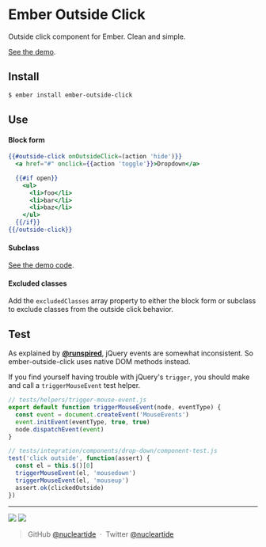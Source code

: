 
# Ember Outside Click

Outside click component for Ember. Clean and simple.

[See the demo][1].

## Install

```bash
$ ember install ember-outside-click
```

## Use

#### Block form

```hbs
{{#outside-click onOutsideClick=(action 'hide')}}
  <a href="#" onclick={{action 'toggle'}}>Dropdown</a>

  {{#if open}}
    <ul>
      <li>foo</li>
      <li>bar</li>
      <li>baz</li>
    </ul>
  {{/if}}
{{/outside-click}}
```

#### Subclass

[See the demo code][3].

#### Excluded classes

Add the `excludedClasses` array property to either the block form or subclass to exclude classes
from the outside click behavior.

## Test

As explained by <strong>[@runspired][2]</strong>, jQuery events are somewhat
inconsistent. So ember-outside-click uses native DOM methods instead.

If you find yourself having trouble with jQuery's `trigger`, you should make
and call a `triggerMouseEvent` test helper.

```js
// tests/helpers/trigger-mouse-event.js
export default function triggerMouseEvent(node, eventType) {
  const event = document.createEvent('MouseEvents')
  event.initEvent(eventType, true, true)
  node.dispatchEvent(event)
}

// tests/integration/components/drop-down/component-test.js
test('click outside', function(assert) {
  const el = this.$()[0]
  triggerMouseEvent(el, 'mousedown')
  triggerMouseEvent(el, 'mouseup')
  assert.ok(clickedOutside)
})
```

---

![](https://img.shields.io/badge/license-MIT-blue.svg)
![](https://img.shields.io/badge/status-stable-green.svg)

> GitHub [@nucleartide](https://github.com/nucleartide) &nbsp;&middot;&nbsp;
> Twitter [@nucleartide](https://twitter.com/nucleartide)

[1]: http://nucleartide.github.io/ember-outside-click
[2]: http://blog.runspired.com/2016/01/27/the-real-reason-to-avoid-jquery/#mistake4usingoratleastnotunderstandingjqueryeventing
[3]: https://github.com/nucleartide/ember-outside-click/tree/master/tests/dummy/app/components/drop-down


